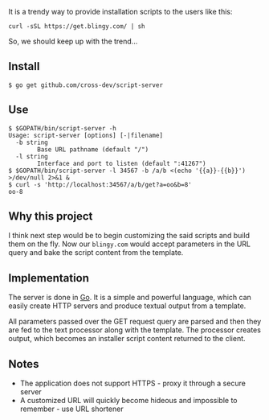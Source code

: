 It is a trendy way to provide installation scripts to the users like this:

```
curl -sSL https://get.blingy.com/ | sh
```
So, we should keep up with the trend...

## Install

```shell
$ go get github.com/cross-dev/script-server
```

## Use

```shell
$ $GOPATH/bin/script-server -h
Usage: script-server [options] [-|filename]
  -b string
        Base URL pathname (default "/")
  -l string
        Interface and port to listen (default ":41267")
$ $GOPATH/bin/script-server -l 34567 -b /a/b <(echo '{{a}}-{{b}}') >/dev/null 2>&1 &
$ curl -s 'http://localhost:34567/a/b/get?a=oo&b=8'
oo-8
```

## Why this project

I think next step would be to begin customizing the said scripts and build them
on the fly. Now our `blingy.com` would accept parameters in the URL query and
bake the script content from the template.

## Implementation

The server is done in [Go](https://golang.org/). It is a simple and powerful
language, which can easily create HTTP servers and produce textual output from
a template.

All parameters passed over the GET request query are parsed and then they are fed
to the text processor along with the template. The processor creates output, which
becomes an installer script content returned to the client.

## Notes

* The application does not support HTTPS - proxy it through a secure server
* A customized URL will quickly become hideous and impossible to remember - use
URL shortener
